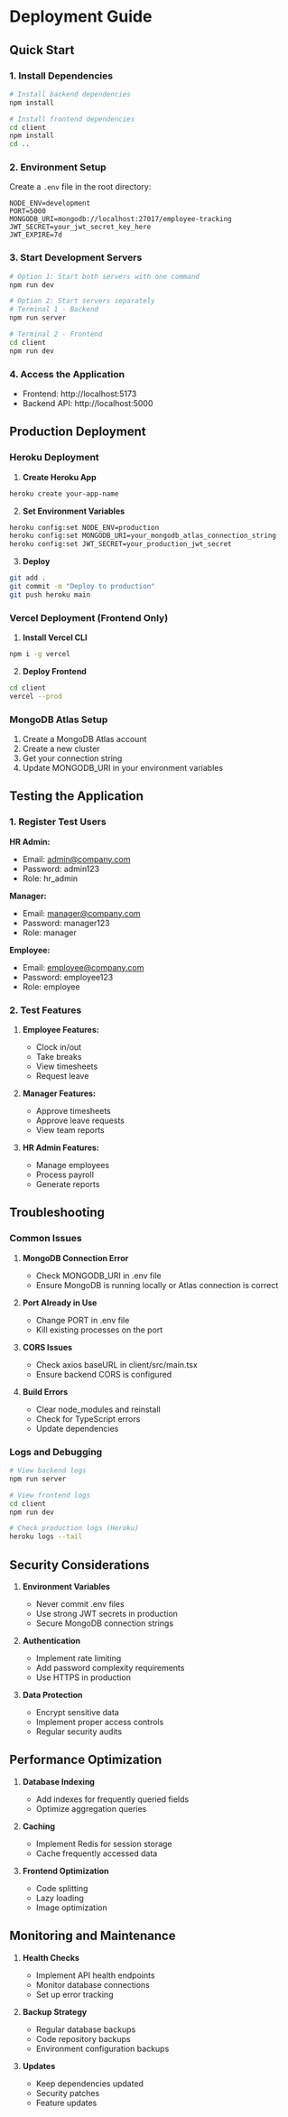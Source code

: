 # Deployment Guide

## Quick Start

### 1. Install Dependencies
```bash
# Install backend dependencies
npm install

# Install frontend dependencies
cd client
npm install
cd ..
```

### 2. Environment Setup
Create a `.env` file in the root directory:
```env
NODE_ENV=development
PORT=5000
MONGODB_URI=mongodb://localhost:27017/employee-tracking
JWT_SECRET=your_jwt_secret_key_here
JWT_EXPIRE=7d
```

### 3. Start Development Servers
```bash
# Option 1: Start both servers with one command
npm run dev

# Option 2: Start servers separately
# Terminal 1 - Backend
npm run server

# Terminal 2 - Frontend
cd client
npm run dev
```

### 4. Access the Application
- Frontend: http://localhost:5173
- Backend API: http://localhost:5000

## Production Deployment

### Heroku Deployment

1. **Create Heroku App**
```bash
heroku create your-app-name
```

2. **Set Environment Variables**
```bash
heroku config:set NODE_ENV=production
heroku config:set MONGODB_URI=your_mongodb_atlas_connection_string
heroku config:set JWT_SECRET=your_production_jwt_secret
```

3. **Deploy**
```bash
git add .
git commit -m "Deploy to production"
git push heroku main
```

### Vercel Deployment (Frontend Only)

1. **Install Vercel CLI**
```bash
npm i -g vercel
```

2. **Deploy Frontend**
```bash
cd client
vercel --prod
```

### MongoDB Atlas Setup

1. Create a MongoDB Atlas account
2. Create a new cluster
3. Get your connection string
4. Update MONGODB_URI in your environment variables

## Testing the Application

### 1. Register Test Users

**HR Admin:**
- Email: admin@company.com
- Password: admin123
- Role: hr_admin

**Manager:**
- Email: manager@company.com
- Password: manager123
- Role: manager

**Employee:**
- Email: employee@company.com
- Password: employee123
- Role: employee

### 2. Test Features

1. **Employee Features:**
   - Clock in/out
   - Take breaks
   - View timesheets
   - Request leave

2. **Manager Features:**
   - Approve timesheets
   - Approve leave requests
   - View team reports

3. **HR Admin Features:**
   - Manage employees
   - Process payroll
   - Generate reports

## Troubleshooting

### Common Issues

1. **MongoDB Connection Error**
   - Check MONGODB_URI in .env file
   - Ensure MongoDB is running locally or Atlas connection is correct

2. **Port Already in Use**
   - Change PORT in .env file
   - Kill existing processes on the port

3. **CORS Issues**
   - Check axios baseURL in client/src/main.tsx
   - Ensure backend CORS is configured

4. **Build Errors**
   - Clear node_modules and reinstall
   - Check for TypeScript errors
   - Update dependencies

### Logs and Debugging

```bash
# View backend logs
npm run server

# View frontend logs
cd client
npm run dev

# Check production logs (Heroku)
heroku logs --tail
```

## Security Considerations

1. **Environment Variables**
   - Never commit .env files
   - Use strong JWT secrets in production
   - Secure MongoDB connection strings

2. **Authentication**
   - Implement rate limiting
   - Add password complexity requirements
   - Use HTTPS in production

3. **Data Protection**
   - Encrypt sensitive data
   - Implement proper access controls
   - Regular security audits

## Performance Optimization

1. **Database Indexing**
   - Add indexes for frequently queried fields
   - Optimize aggregation queries

2. **Caching**
   - Implement Redis for session storage
   - Cache frequently accessed data

3. **Frontend Optimization**
   - Code splitting
   - Lazy loading
   - Image optimization

## Monitoring and Maintenance

1. **Health Checks**
   - Implement API health endpoints
   - Monitor database connections
   - Set up error tracking

2. **Backup Strategy**
   - Regular database backups
   - Code repository backups
   - Environment configuration backups

3. **Updates**
   - Keep dependencies updated
   - Security patches
   - Feature updates
